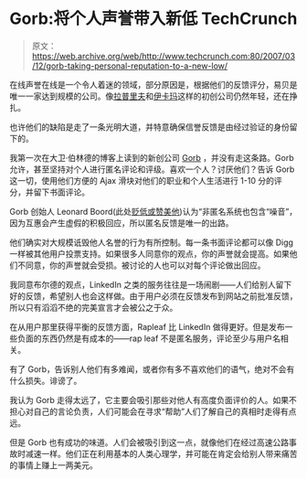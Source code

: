 # Gorb:将个人声誉带入新低 TechCrunch

> 原文：<https://web.archive.org/web/http://www.techcrunch.com:80/2007/03/12/gorb-taking-personal-reputation-to-a-new-low/>

 [](https://web.archive.org/web/20221224144237/http://www.thegorb.com/) 在线声誉在线是一个令人着迷的领域，部分原因是，根据他们的反馈评分，易贝是唯一一家达到规模的公司。像[拉普里夫](https://web.archive.org/web/20221224144237/http://techcrunch.com/2006/04/23/rapleaf-to-challenge-ebay-feedback/)和[伊卡玛](https://web.archive.org/web/20221224144237/http://techcrunch.com/2005/10/03/ikarma-has-potential-to-be-huge/)这样的初创公司仍然年轻，还在挣扎。

也许他们的缺陷是走了一条光明大道，并特意确保信誉反馈是由经过验证的身份留下的。

我第一次在大卫·伯林德的博客上读到的新创公司 [Gorb](https://web.archive.org/web/20221224144237/http://www.thegorb.com/) ，并没有走这条路。Gorb 允许，甚至坚持对个人进行匿名评论和评级。喜欢一个人？讨厌他们？告诉 Gorb 这一切，使用他们方便的 Ajax 滑块对他们的职业和个人生活进行 1-10 分的评分，并留下书面评论。

Gorb 创始人 Leonard Boord(此处[贬低或赞美他](https://web.archive.org/web/20221224144237/http://www.thegorb.com/search/main.gorb?es=UW1SS1RUWkRZbUpIU25aaU0wcHJVVWRrZEZsWGJITk1iVTUyWWxFOVBRbz0KZTB0QlA1))认为“非匿名系统也包含“噪音”，因为互惠会产生虚假的积极回应，所以匿名反馈是唯一的出路。

他们确实对大规模诋毁他人名誉的行为有所控制。每一条书面评论都可以像 Digg 一样被其他用户投票支持。如果很多人同意你的观点，你的声誉就会提高。如果他们不同意，你的声誉就会受损。被讨论的人也可以对每个评论做出回应。

我同意布尔德的观点，LinkedIn 之类的服务往往是一场闹剧——人们给别人留下好的反馈，希望别人也会这样做。由于用户必须在反馈发布到网站之前批准反馈，所以只有滔滔不绝的完美宣言才会被公之于众。

在从用户那里获得平衡的反馈方面，Rapleaf 比 LinkedIn 做得更好。但是发布一些负面的东西仍然是有成本的——rap leaf 不是匿名服务，评论至少与用户名相关。

有了 Gorb，告诉别人他们有多难闻，或者你有多不喜欢他们的语气，绝对不会有什么损失。诽谤了。

我认为 Gorb 走得太远了，它主要会吸引那些对他人有高度负面评价的人。如果不担心对自己的言论负责，人们可能会在寻求“帮助”人们了解自己的真相时走得有点远。

但是 Gorb 也有成功的味道。人们会被吸引到这一点，就像他们在经过高速公路事故时减速一样。他们正在利用基本的人类心理学，并可能在肯定会给别人带来痛苦的事情上赚上一两美元。
